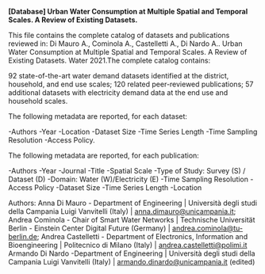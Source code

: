 **[Database] Urban Water Consumption at Multiple Spatial and Temporal Scales. A Review of Existing Datasets.**

This file contains the complete catalog of datasets and publications reviewed in: Di Mauro A., Cominola A., Castelletti A., Di Nardo A.. Urban Water Consumption at Multiple Spatial and Temporal Scales. A Review of Existing Datasets. Water 2021.The complete catalog contains:

92 state-of-the-art water demand datasets identified at the district, household, and end use scales;
120 related peer-reviewed publications;
57 additional datasets with electricity demand data at the end use and household scales.

The following metadata are reported, for each dataset:

-Authors
-Year
-Location
-Dataset Size
-Time Series Length
-Time Sampling Resolution
-Access Policy.

The following metadata are reported, for each publication:

-Authors
-Year
-Journal
-Title
-Spatial Scale
-Type of Study: Survey (S) / Dataset (D)
-Domain: Water (W)/Electricity (E)
-Time Sampling Resolution
-Access Policy
-Dataset Size
-Time Series Length
-Location

Authors:
Anna Di Mauro - Department of Engineering | Università degli studi della Campania Luigi Vanvitelli (Italy) |  anna.dimauro@unicampania.it;
Andrea Cominola - Chair of Smart Water Networks | Technische Universität Berlin - Einstein Center Digital Future (Germany) |  andrea.cominola@tu-berlin.de;
Andrea Castelletti - Department of Electronics, Information and Bioengineering | Politecnico di Milano (Italy) | andrea.castelletti@polimi.it
Armando Di Nardo -Department of Engineering | Università degli studi della Campania Luigi Vanvitelli (Italy) |   armando.dinardo@unicampania.it (edited) 

 
